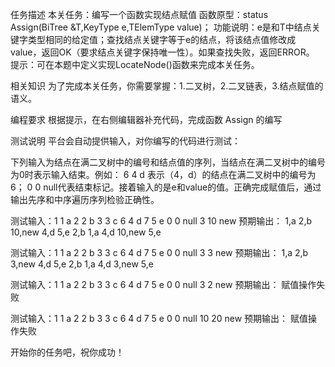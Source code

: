 任务描述
本关任务：编写一个函数实现结点赋值
函数原型：status Assign(BiTree &T,KeyType e,TElemType value)；
功能说明：e是和T中结点关键字类型相同的给定值；查找结点关键字等于e的结点，将该结点值修改成value，返回OK（要求结点关键字保持唯一性）。如果查找失败，返回ERROR。
提示：可在本题中定义实现LocateNode()函数来完成本关任务。

相关知识
为了完成本关任务，你需要掌握：1.二叉树，2.二叉链表，3.结点赋值的语义。

编程要求
根据提示，在右侧编辑器补充代码，完成函数 Assign 的编写

测试说明
平台会自动提供输入，对你编写的代码进行测试：

下列输入为结点在满二叉树中的编号和结点值的序列，当结点在满二叉树中的编号为0时表示输入结束。例如： 6 4 d  表示（4，d）的结点在满二叉树中的编号为6； 0 0 null代表结束标记。接着输入的是e和value的值。正确完成赋值后，通过输出先序和中序遍历序列检验正确性。


测试输入：1 1 a    2 2 b     3 3 c    6 4 d    7 5 e    0 0 null   3  10 new
预期输出： 
 1,a 2,b 10,new 4,d 5,e
 2,b 1,a 4,d 10,new 5,e

 
测试输入：1 1 a    2 2 b     3 3 c    6 4 d    7 5 e    0 0 null   3  3 new
预期输出： 
 1,a 2,b 3,new 4,d 5,e
 2,b 1,a 4,d 3,new 5,e


测试输入：1 1 a    2 2 b     3 3 c    6 4 d    7 5 e    0 0 null   3  2 new
预期输出： 赋值操作失败        


测试输入：1 1 a    2 2 b     3 3 c    6 4 d    7 5 e    0 0 null   10  20 new
预期输出： 赋值操作失败 

开始你的任务吧，祝你成功！